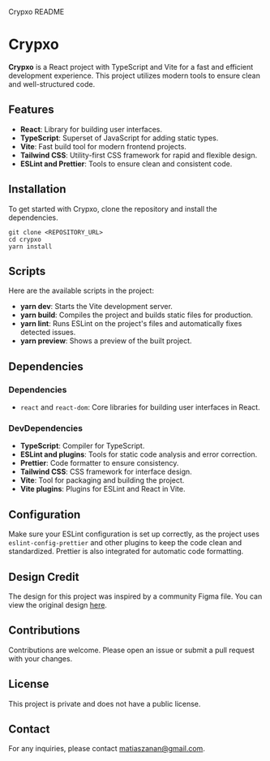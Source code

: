   Crypxo README

# Crypxo

**Crypxo** is a React project with TypeScript and Vite for a fast and efficient development experience. This project utilizes modern tools to ensure clean and well-structured code.

## Features

*   **React**: Library for building user interfaces.
*   **TypeScript**: Superset of JavaScript for adding static types.
*   **Vite**: Fast build tool for modern frontend projects.
*   **Tailwind CSS**: Utility-first CSS framework for rapid and flexible design.
*   **ESLint and Prettier**: Tools to ensure clean and consistent code.

## Installation

To get started with Crypxo, clone the repository and install the dependencies.

```
git clone <REPOSITORY_URL>
cd crypxo
yarn install
```

## Scripts

Here are the available scripts in the project:

*   **yarn dev**: Starts the Vite development server.
*   **yarn build**: Compiles the project and builds static files for production.
*   **yarn lint**: Runs ESLint on the project's files and automatically fixes detected issues.
*   **yarn preview**: Shows a preview of the built project.

## Dependencies

### Dependencies

*   `react` and `react-dom`: Core libraries for building user interfaces in React.

### DevDependencies

*   **TypeScript**: Compiler for TypeScript.
*   **ESLint and plugins**: Tools for static code analysis and error correction.
*   **Prettier**: Code formatter to ensure consistency.
*   **Tailwind CSS**: CSS framework for interface design.
*   **Vite**: Tool for packaging and building the project.
*   **Vite plugins**: Plugins for ESLint and React in Vite.

## Configuration

Make sure your ESLint configuration is set up correctly, as the project uses `eslint-config-prettier` and other plugins to keep the code clean and standardized. Prettier is also integrated for automatic code formatting.

## Design Credit

The design for this project was inspired by a community Figma file. You can view the original design [here](https://www.figma.com/design/QFIR4wuoKa2JIDuUng2DHO/CrypXO-Landing-Page-UI-Design-(Community)).

## Contributions

Contributions are welcome. Please open an issue or submit a pull request with your changes.

## License

This project is private and does not have a public license.

## Contact

For any inquiries, please contact [matiaszanan@gmail.com](mailto:matiaszanan@gmail.com).
